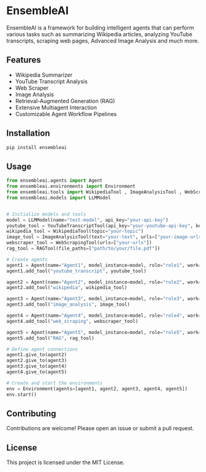 
# EnsembleAI

EnsembleAI is a framework for building intelligent agents that can perform various tasks such as summarizing Wikipedia articles, analyzing YouTube transcripts, scraping web pages, Advanced Image Analysis and much more.

## Features

- Wikipedia Summarizer
- YouTube Transcript Analysis
- Web Scraper
- Image Analysis
- Retrieval-Augmented Generation (RAG)
- Extensive Multiagent Interaction
- Customizable Agent Workflow Pipelines

## Installation

```bash
pip install ensembleai
```

## Usage

```python
from ensembleai.agents import Agent
from ensembleai.environments import Environment
from ensembleai.tools import WikipediaTool , ImageAnalysisTool , WebScrapingTool , RAGTool , YouTubeTranscriptTool
from ensembleai.models import LLMModel


# Initialize models and tools
model = LLMModel(name="test-model", api_key="your-api-key")
youtube_tool = YouTubeTranscriptTool(api_key="your-youtube-api-key", keyword="your-keyword") # add 'channel_name' for specific channel search.
wikipedia_tool = WikipediaTool(topic="your-topic")
image_tool = ImageAnalysisTool(text="your-text", urls=["your-image-urls]")
webscraper_tool = WebScrapingTool(urls=["your-urls"])
rag_tool = RAGTool(file_paths=["path/to/your/file.pdf"])

# Create agents
agent1 = Agent(name="Agent1", model_instance=model, role="role1", work="work1")
agent1.add_tool("youtube_transcript", youtube_tool)

agent2 = Agent(name="Agent2", model_instance=model, role="role2", work="work2")
agent2.add_tool("wikipedia", wikipedia_tool)

agent3 = Agent(name="Agent3", model_instance=model, role="role3", work="work3")
agent3.add_tool("image_analysis", image_tool)

agent4 = Agent(name="Agent4", model_instance=model, role="role4", work="work4")
agent4.add_tool("web_scraping", webscraper_tool)

agent5 = Agent(name="Agent5", model_instance=model, role="role5", work="work5")
agent5.add_tool("RAG", rag_tool)

# Define agent connections
agent1.give_to(agent2)
agent2.give_to(agent3)
agent3.give_to(agent4)
agent4.give_to(agent5)

# Create and start the environments
env = Environment(agents=[agent1, agent2, agent3, agent4, agent5])
env.start()
```

## Contributing

Contributions are welcome! Please open an issue or submit a pull request.

## License

This project is licensed under the MIT License.
